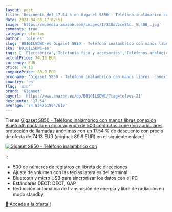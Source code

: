 ```yaml
---
layout: post
title: 'Descuento del 17.54 % en Gigaset S850 - Teléfono inalámbrico con '
date: 2021-04-08 17:07:51
image: 'https://m.media-amazon.com/images/I/31UdVzce5AL._SL400_.jpg'
comments: true
category: ofertas
author: 'tole.es'
slug: 'B010ILSDWC-es Gigaset S850 - Teléfono inalámbrico con manos libres...'
sku: 'B010ILSDWC-es'
tags: [ 'Electrónica','Telefonía fija y accesorios','Teléfonos analógicos','auriculares','bluetooth','gigaset', ]
actualPrice: 74.13 EUR
currency: EUR
price: 74.13
comparePrice: 89.9 EUR
prodname: 'Gigaset S850 - Teléfono inalámbrico con manos libres  conexión Bluetooth  pantalla en color  agenda de 500 contactos  conexión auriculares  protección de llamadas anónimas'
country: 'es'
flag: '🇪🇸'
brand: 'Gigaset'
buyurl: 'https://www.amazon.es/dp/B010ILSDWC/?tag=tolees-21'
descuento: '17.54'
average: '74.8347619047619'
---
```


Tienes [Gigaset S850 - Teléfono inalámbrico con manos libres  conexión Bluetooth  pantalla en color  agenda de 500 contactos  conexión auriculares  protección de llamadas anónimas](https://www.amazon.es/dp/B010ILSDWC/?tag=tolees-21) con un 17.54 % de descuento con precio de oferta de 74.13 EUR (original: 89.9 EUR) en el siguiente enlace!

[![Gigaset S850 - Teléfono inalámbrico con ](https://m.media-amazon.com/images/I/31UdVzce5AL._SL400_.jpg)](https://www.amazon.es/dp/B010ILSDWC/?tag=tolees-21)

ℹ️:

- 500 de números de registros en libreta de direcciones
- Ajuste de volumen con las teclas laterales del terminal
- Bluetooth y micro USB para sincronizar los datos con el PC
- Estándares DECT: DECT, GAP
- Reducción automática de transmisión de energía y libre de radiación en modo standby

[🛒 Accede a la oferta!!](https://www.amazon.es/dp/B010ILSDWC/?tag=tolees-21)
